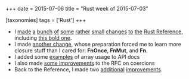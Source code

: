 +++
date = 2015-07-06
title = "Rust week of 2015-07-03"

[taxonomies]
tags = ['Rust']
+++

-   I [made][] [a][] [bunch][] [of][] [some][] [rather][] [small][]
    [changes][] [to][] [the][] [Rust Reference], including [this bold
    one].
-   I made [another change], whose preparation forced me to learn more
    closure stuff than I cared for: **FnOnce**, **FnMut**, and **Fn**.
-   I added some [examples] of array usage to API docs
-   I also made [some improvements] to the RFC on coercions
-   Back to the Reference, I made two [additional][] [improvements].

  [made]: https://github.com/rust-lang/rust/pull/26785
  [a]: https://github.com/rust-lang/rust/pull/26786
  [bunch]: https://github.com/rust-lang/rust/pull/26787
  [of]: https://github.com/rust-lang/rust/pull/26788
  [some]: https://github.com/rust-lang/rust/pull/26789
  [rather]: https://github.com/rust-lang/rust/pull/26791
  [small]: https://github.com/rust-lang/rust/pull/26792
  [changes]: https://github.com/rust-lang/rust/pull/26795
  [to]: https://github.com/rust-lang/rust/pull/26796
  [the]: https://github.com/rust-lang/rust/pull/26800
  [Rust Reference]: http://doc.rust-lang.org/reference.html
  [this bold one]: https://github.com/rust-lang/rust/pull/26799
  [another change]: https://github.com/rust-lang/rust/pull/26808
  [examples]: https://github.com/rust-lang/rust/pull/26814
  [some improvements]: https://github.com/rust-lang/rfcs/pull/1189
  [additional]: https://github.com/rust-lang/rust/pull/26834
  [improvements]: https://github.com/rust-lang/rust/pull/26835
